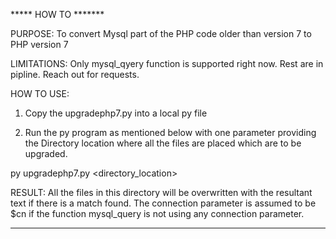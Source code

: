 ***** HOW TO  *******

PURPOSE: To convert Mysql part of the PHP code older than version 7 to PHP version 7


LIMITATIONS: Only mysql_qyery function is supported right now. Rest are in pipline. Reach out for requests.

HOW TO USE: 
1. Copy the upgradephp7.py into a local py file

2. Run the py program as mentioned below with one parameter providing the Directory location where all the files are placed which are to be upgraded.

py upgradephp7.py <directory_location>

RESULT: All the files in this directory will be overwritten with the resultant text if there is a match found. 
The connection parameter is assumed to be $cn if the function mysql_query is not using any connection parameter.

*************************************************
